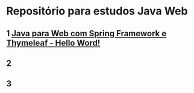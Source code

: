 # Repositório para estudos Java Web


## 1 [Java para Web com Spring Framework e Thymeleaf - Hello Word!](https://github.com/ferreira2006/java_web/tree/main/helloWorld)


## 2 


## 3 
